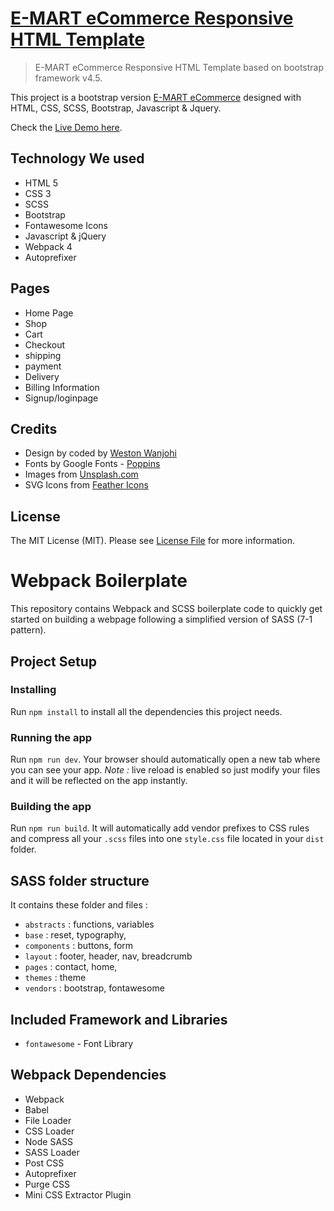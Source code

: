 # [E-MART eCommerce Responsive HTML Template](https://e-mart-ecommerce.netlify.app/)

> E-MART eCommerce Responsive HTML Template based on bootstrap framework v4.5.

This project is a bootstrap version [E-MART eCommerce](https://e-mart-ecommerce.netlify.app/) designed with HTML, CSS, SCSS, Bootstrap, Javascript & Jquery.

Check the [Live Demo here](https://e-mart-ecommerce.netlify.app/).


## Technology We used

- HTML 5
- CSS 3
- SCSS 
- Bootstrap
- Fontawesome Icons 
- Javascript & jQuery
- Webpack 4
- Autoprefixer 

## Pages

- Home Page
- Shop
- Cart
- Checkout
- shipping
- payment
- Delivery
- Billing Information
- Signup/loginpage


## Credits

- Design by coded by [Weston Wanjohi](https://weston.4pftrappy.me)
- Fonts by Google Fonts - [Poppins](https://fonts.google.com/specimen/Poppins)
- Images from [Unsplash.com](http://unsplash.com)
- SVG Icons from [Feather Icons](https://feathericons.com)

## License

The MIT License (MIT). Please see [License File](LICENSE.md) for more information.

# Webpack Boilerplate

This repository contains Webpack and SCSS boilerplate code to quickly get started on building a webpage following a simplified version of SASS (7-1 pattern).


## Project Setup


### Installing

Run `npm install` to install all the dependencies this project needs. 

### Running the app

Run `npm run dev`. Your browser should automatically open a new tab where you can see your app.
*Note :* live reload is enabled so just modify your files and it will be reflected on the app instantly.

### Building the app

Run `npm run build`. It will automatically add vendor prefixes to CSS rules and compress all your `.scss` files into one `style.css` file located in your `dist` folder.


## SASS folder structure

It contains these folder and files : 

- `abstracts` : functions, variables
- `base` : reset, typography,
- `components` : buttons, form
- `layout` : footer, header, nav, breadcrumb
- `pages` : contact, home,
- `themes` : theme
- `vendors` : bootstrap, fontawesome

## Included Framework and Libraries

- `fontawesome` - Font Library

## Webpack Dependencies

- Webpack
- Babel
- File Loader
- CSS Loader
- Node SASS
- SASS Loader
- Post CSS 
- Autoprefixer
- Purge CSS
- Mini CSS Extractor Plugin





